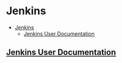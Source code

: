 # Jenkins

- [Jenkins](#jenkins)
  - [Jenkins User Documentation](#jenkins-user-documentation)

## [Jenkins User Documentation](https://jenkins.io/doc/)
